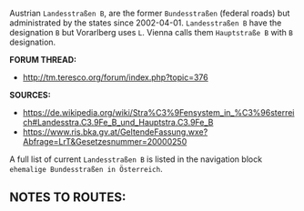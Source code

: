 ﻿Austrian `Landesstraßen B`, are the former `Bundesstraßen` (federal roads) but administrated by the states since 2002-04-01.
`Landesstraßen B` have the designation `B` but Vorarlberg uses `L`.
Vienna calls them `Hauptstraße B` with `B` designation.


**FORUM THREAD:**
- http://tm.teresco.org/forum/index.php?topic=376


**SOURCES:**
- https://de.wikipedia.org/wiki/Stra%C3%9Fensystem_in_%C3%96sterreich#Landesstra.C3.9Fe_B_und_Hauptstra.C3.9Fe_B
- https://www.ris.bka.gv.at/GeltendeFassung.wxe?Abfrage=LrT&Gesetzesnummer=20000250

A full list of current `Landesstraßen B` is listed in the navigation block `ehemalige Bundesstraßen in Österreich`.


**NOTES TO ROUTES:**
- 